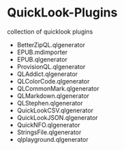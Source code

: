 # QuickLook-Plugins
collection of quicklook plugins

- BetterZipQL.qlgenerator
- EPUB.mdimporter
- EPUB.qlgenerator
- ProvisionQL.qlgenerator
- QLAddict.qlgenerator
- QLColorCode.qlgenerator
- QLCommonMark.qlgenerator
- QLMarkdown.qlgenerator
- QLStephen.qlgenerator
- QuickLookCSV.qlgenerator
- QuickLookJSON.qlgenerator
- QuickNFO.qlgenerator
- StringsFile.qlgenerator
- qlplayground.qlgenerator
